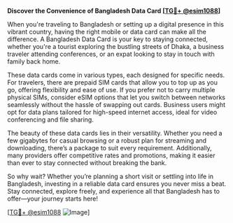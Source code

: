 **Discover the Convenience of Bangladesh Data Card [[TG💪+ @esim1088](https://t.me/s/esim1088)]**

When you're traveling to Bangladesh or setting up a digital presence in this vibrant country, having the right mobile or data card can make all the difference. A Bangladesh Data Card is your key to staying connected, whether you're a tourist exploring the bustling streets of Dhaka, a business traveler attending conferences, or an expat looking to stay in touch with family back home.

These data cards come in various types, each designed for specific needs. For travelers, there are prepaid SIM cards that allow you to top up as you go, offering flexibility and ease of use. If you prefer not to carry multiple physical SIMs, consider eSIM options that let you switch between networks seamlessly without the hassle of swapping out cards. Business users might opt for data plans tailored for high-speed internet access, ideal for video conferencing and file sharing.

The beauty of these data cards lies in their versatility. Whether you need a few gigabytes for casual browsing or a robust plan for streaming and downloading, there’s a package to suit every requirement. Additionally, many providers offer competitive rates and promotions, making it easier than ever to stay connected without breaking the bank.

So why wait? Whether you’re planning a short visit or settling into life in Bangladesh, investing in a reliable data card ensures you never miss a beat. Stay connected, explore freely, and experience all that Bangladesh has to offer—your journey starts here!

[[TG💪+ @esim1088](https://t.me/s/esim1088) ![Image](https://i.postimg.cc/Y0z9fWf4/image.png)]